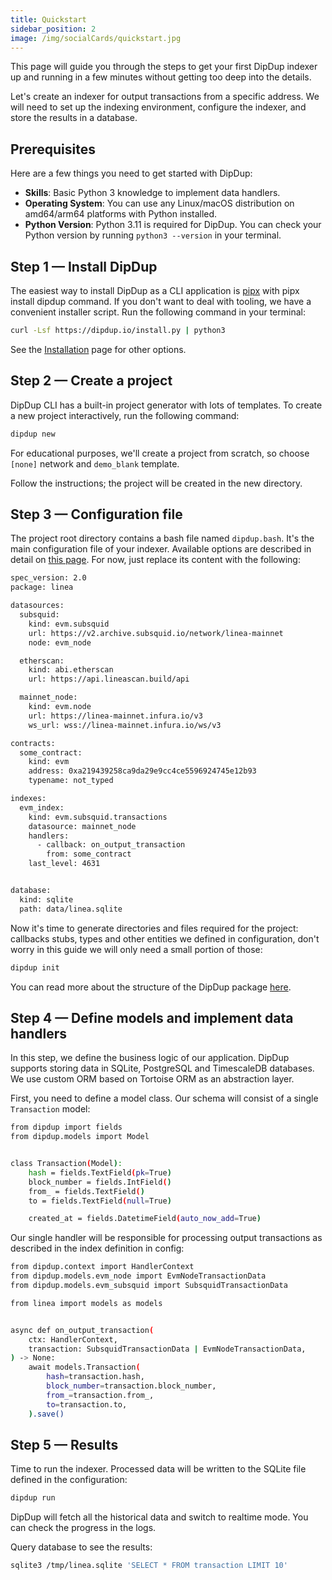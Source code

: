 ```yaml
---
title: Quickstart
sidebar_position: 2
image: /img/socialCards/quickstart.jpg
---
```


This page will guide you through the steps to get your first DipDup indexer up and running in a few minutes without getting too deep into the details.

Let's create an indexer for output transactions from a specific address. We will need to set up the indexing environment, configure the indexer, and store the results in a database.

## Prerequisites

Here are a few things you need to get started with DipDup:

- **Skills**: Basic Python 3 knowledge to implement data handlers.
- **Operating System**: You can use any Linux/macOS distribution on amd64/arm64 platforms with Python installed.
- **Python Version**: Python 3.11 is required for DipDup. You can check your Python version by running `python3 --version` in your terminal.

## Step 1 — Install DipDup

The easiest way to install DipDup as a CLI application is [pipx](https://pipx.pypa.io/stable/) with pipx install dipdup command. If you don't want to deal with tooling, we have a convenient installer script. Run the following command in your terminal:

```bash
curl -Lsf https://dipdup.io/install.py | python3
```

See the [Installation](https://dipdup.io/docs/installation) page for other options.

## Step 2 — Create a project

DipDup CLI has a built-in project generator with lots of templates. To create a new project interactively, run the following command:

```bash
dipdup new
```

For educational purposes, we'll create a project from scratch, so choose `[none]` network and `demo_blank` template.

Follow the instructions; the project will be created in the new directory.

## Step 3 — Configuration file

The project root directory contains a bash file named `dipdup.bash`. It's the main configuration file of your indexer. Available options are described in detail on [this page](https://dipdup.io/docs/getting-started/config). For now, just replace its content with the following:

```bash
spec_version: 2.0
package: linea

datasources:
  subsquid:
    kind: evm.subsquid
    url: https://v2.archive.subsquid.io/network/linea-mainnet
    node: evm_node

  etherscan:
    kind: abi.etherscan
    url: https://api.lineascan.build/api

  mainnet_node:
    kind: evm.node
    url: https://linea-mainnet.infura.io/v3
    ws_url: wss://linea-mainnet.infura.io/ws/v3

contracts:
  some_contract:
    kind: evm
    address: 0xa219439258ca9da29e9cc4ce5596924745e12b93
    typename: not_typed

indexes:
  evm_index:
    kind: evm.subsquid.transactions
    datasource: mainnet_node
    handlers:
      - callback: on_output_transaction
        from: some_contract
    last_level: 4631


database:
  kind: sqlite
  path: data/linea.sqlite
```

Now it's time to generate directories and files required for the project: callbacks stubs, types and other entities we defined in configuration, don't worry in this guide we will only need a small portion of those:

```bash
dipdup init
```

You can read more about the structure of the DipDup package [here](https://dipdup.io/docs/getting-started/package).

## Step 4 — Define models and implement data handlers

In this step, we define the business logic of our application. DipDup supports storing data in SQLite, PostgreSQL and TimescaleDB databases. We use custom ORM based on Tortoise ORM as an abstraction layer.

First, you need to define a model class. Our schema will consist of a single `Transaction` model:

```bash
from dipdup import fields
from dipdup.models import Model


class Transaction(Model):
    hash = fields.TextField(pk=True)
    block_number = fields.IntField()
    from_ = fields.TextField()
    to = fields.TextField(null=True)

    created_at = fields.DatetimeField(auto_now_add=True)
```

Our single handler will be responsible for processing output transactions as described in the index definition in config:

```bash
from dipdup.context import HandlerContext
from dipdup.models.evm_node import EvmNodeTransactionData
from dipdup.models.evm_subsquid import SubsquidTransactionData

from linea import models as models


async def on_output_transaction(
    ctx: HandlerContext,
    transaction: SubsquidTransactionData | EvmNodeTransactionData,
) -> None:
    await models.Transaction(
        hash=transaction.hash,
        block_number=transaction.block_number,
        from_=transaction.from_,
        to=transaction.to,
    ).save()
```

## Step 5 — Results

Time to run the indexer. Processed data will be written to the SQLite file defined in the configuration:

```bash
dipdup run
```

DipDup will fetch all the historical data and switch to realtime mode. You can check the progress in the logs.

Query database to see the results:

```bash
sqlite3 /tmp/linea.sqlite 'SELECT * FROM transaction LIMIT 10'
```
